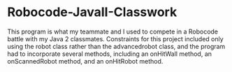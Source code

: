 # Robocode-JavaII-Classwork

This program is what my teammate and I used to compete in a Robocode battle with my Java 2 classmates. Constraints for this project included only using the robot class rather than the advancedrobot class, and the program had to incorporate several methods, including an onHitWall method, an onScannedRobot method, and an onHitRobot method.
